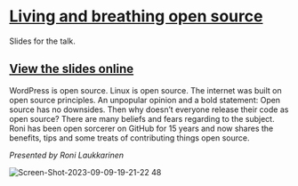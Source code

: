# [Living and breathing open source](https://finland.wordcamp.org/2023/session/living-and-breathing-open-source/)

Slides for the talk.

## [View the slides online](https://slides.dude.fi/wcfi-2023/#0)

WordPress is open source. Linux is open source. The internet was built on open source principles. An unpopular opinion and a bold statement: Open source has no downsides. Then why doesn’t everyone release their code as open source? There are many beliefs and fears regarding to the subject. Roni has been open sorcerer on GitHub for 15 years and now shares the benefits, tips and some treats of contributing things open source.

_Presented by Roni Laukkarinen_

![Screen-Shot-2023-09-09-19-21-22 48](https://github.com/ronilaukkarinen/wcfi2023-living-and-breathing-open-source/assets/1534150/ec7bca82-8689-4c41-b78b-285994b62765)
